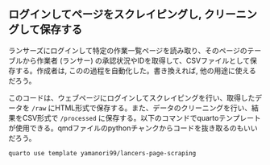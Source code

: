 ## ログインしてページをスクレイピングし, クリーニングして保存する

ランサーズにログインして特定の作業一覧ページを読み取り、そのページのテーブルから作業者 (ランサー) の承認状況やIDを取得して、CSVファイルとして保存する。作成者は, このの過程を自動化した。書き換えれば, 他の用途に使えるだろう。

このコードは、ウェブページにログインしてスクレイピングを行い、取得したデータを `/raw` にHTML形式で保存する。また、データのクリーニングを行い、結果をCSV形式で `/processed` に保存する。以下のコマンドでquartoテンプレートが使用できる。qmdファイルのpythonチャンクからコードを抜き取るのもいいだろう。

``` terminal
quarto use template yamanori99/lancers-page-scraping
```
